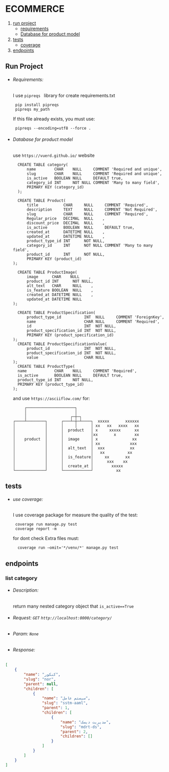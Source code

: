 # ECOMMERCE 

1. [run project](#run-project)
    *   [requirements](#requirements)
    *   [Database for product model](#database-for-product-model)
2. [tests](#tests)
    *   [coverage](#use-coverage)
3. [endpoints](#endpoints)

## Run Project
* ###### Requirements:
     I use `pipreqs ` library for create requirements.txt
     ```text
      pip install pipreqs
      pipreqs my_path
     ```
     If this file already exists, you must use:
     ```text
      pipreqs --encoding=utf8 --force .
     ```
* ###### Database for product model
    use `https://vuerd.github.io/` website
    ```mariadb
      CREATE TABLE category(
          name        CHAR    NULL     COMMENT 'Required and unique',
          slug        CHAR    NULL     COMMENT 'Required and unique',
          is_active   BOOLEAN NULL     DEFAULT true,
          category_id INT     NOT NULL COMMENT 'Many to many field',
          PRIMARY KEY (category_id)
      );
      
      CREATE TABLE Product(
          title           CHAR     NULL     COMMENT 'Required',
          description     TEXT     NULL     COMMENT 'Not Required',
          slug            CHAR     NULL     COMMENT 'Required',
          Regular_price   DECIMAL  NULL    ,
          discount_price  DECIMAL  NULL    ,
          is_active       BOOLEAN  NULL     DEFAULT true,
          created_at      DATETIME NULL    ,
          updated_at      DATETIME NULL    ,
          product_type_id INT      NOT NULL,
          category_id     INT      NOT NULL COMMENT 'Many to many field',
          product_id      INT      NOT NULL,
          PRIMARY KEY (product_id)
    );
    
      CREATE TABLE ProductImage(
          image      CHAR    NULL    ,
          product_id INT      NOT NULL,
          alt_text   CHAR     NULL    ,
          is_feature BOOLEAN  NULL    ,
          created_at DATETIME NULL    ,
          updated_at DATETIME NULL    
    );
      
      CREATE TABLE ProductSpecification(
          product_type_id          INT  NULL     COMMENT 'ForeignKey',
          name                     CHAR NULL     COMMENT 'Required',
          id                       INT  NOT NULL,
          product_specification_id INT  NOT NULL,
          PRIMARY KEY (product_specification_id)
    );
      CREATE TABLE ProductSpecificationValue(
          product_id               INT  NOT NULL,
          product_specification_id INT  NOT NULL,
          value                    CHAR NULL    
    );
      CREATE TABLE ProductType(
      name            CHAR    NULL     COMMENT 'Required',
      is_active       BOOLEAN NULL     DEFAULT true,
      product_type_id INT     NOT NULL,
      PRIMARY KEY (product_type_id)
    );
    ```
    and use `https://asciiflow.com/` for:
    ```text
         ┌─────────────────────┐
         │                     │
         │                   ┌─┼─┐
    ┌────┴────────┐      ┌───┴─┼─┴────┐  xxxxx       xxxxxx
    │             │      │     │      │ xx   xx   xxxx   xx
    │             │      │  product   │ x     xxxxx      xx
    │             │      │            │xx       x        xx
    │    product  │      │  image     │ x               xx
    │             │      │            │ xx             xxx
    │             │      │  alt_text  │  xxx           xx
    │             │      │            │   xx          xx
    │             │      │  is_feature│     xx       xx
    │             │      │            │      xxx    xx
    │             │      │  create_at │        xxxxx
    └─────────────┘      └────────────┘          xx
    ```
  
## tests
* ###### use coverage:
     I use coverage package for measure the quality of the test:
     ```text
      coverage run manage.py test
      coverage report -m
     ```
    for dont check Extra files must:
    ```text
      coverage run —omit='*/venv/*' manage.py test
    ```

## endpoints
### list category
*   ###### Description: 
       return many nested category object that `is_active==True`
* ###### Request: `GET`  `http://localhost:8000/category/`
* ###### Param: `None`
* ###### Response:
```json
[
    {
        "name": "کنکور",
        "slug": "nor",
        "parent": null,
        "children": [
            {
                "name": "سیستم عامل",
                "slug": "sstm-aaml",
                "parent": 1,
                "children": [
                    {
                        "name": "مدیریت دیسک",
                        "slug": "mdrt-ds",
                        "parent": 2,
                        "children": []
                    }
                ]
            }
        ]
    }
]
```
